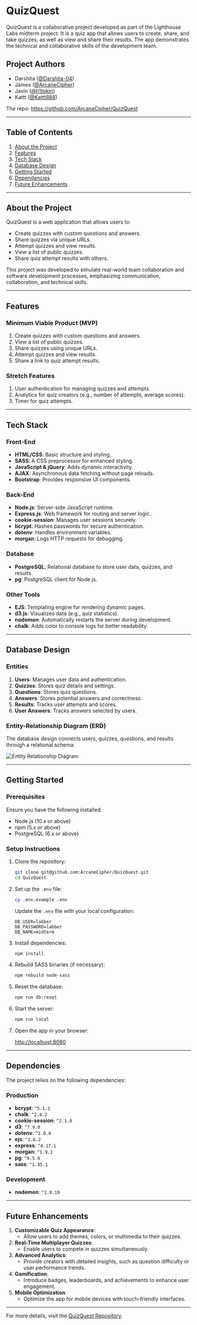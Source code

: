 # QuizQuest

QuizQuest is a collaborative project developed as part of the Lighthouse Labs midterm project. It is a quiz app that allows users to create, share, and take quizzes, as well as view and share their results. The app demonstrates the technical and collaborative skills of the development team.

## Project Authors

- Darshita ([@Darshita-04](https://github.com/Darshita-04))
- James ([@ArcaneCipher](https://github.com/ArcaneCipher))
- Javin ([@h1tokiri](https://github.com/h1tokiri))
- Kattt ([@Kattt888](https://github.com/Kattt888))

The repo: <https://github.com/ArcaneCipher/QuizQuest>

---

## Table of Contents

1. [About the Project](#about-the-project)
2. [Features](#features)
3. [Tech Stack](#tech-stack)
4. [Database Design](#database-design)
5. [Getting Started](#getting-started)
6. [Dependencies](#dependencies)
7. [Future Enhancements](#future-enhancements)

---

## About the Project

QuizQuest is a web application that allows users to:

- Create quizzes with custom questions and answers.
- Share quizzes via unique URLs.
- Attempt quizzes and view results.
- View a list of public quizzes.
- Share quiz attempt results with others.

This project was developed to simulate real-world team collaboration and software development processes, emphasizing communication, collaboration, and technical skills.

---

## Features

### Minimum Viable Product (MVP)
1. Create quizzes with custom questions and answers.
2. View a list of public quizzes.
3. Share quizzes using unique URLs.
4. Attempt quizzes and view results.
5. Share a link to quiz attempt results.

### Stretch Features
1. User authentication for managing quizzes and attempts.
2. Analytics for quiz creators (e.g., number of attempts, average scores).
3. Timer for quiz attempts.

---

## Tech Stack

### Front-End
- **HTML/CSS**: Basic structure and styling.
- **SASS**: A CSS preprocessor for enhanced styling.
- **JavaScript & jQuery**: Adds dynamic interactivity.
- **AJAX**: Asynchronous data fetching without page reloads.
- **Bootstrap**: Provides responsive UI components.

### Back-End
- **Node.js**: Server-side JavaScript runtime.
- **Express.js**: Web framework for routing and server logic.
- **cookie-session**: Manages user sessions securely.
- **bcrypt**: Hashes passwords for secure authentication.
- **dotenv**: Handles environment variables.
- **morgan**: Logs HTTP requests for debugging.

### Database
- **PostgreSQL**: Relational database to store user data, quizzes, and results.
- **pg**: PostgreSQL client for Node.js.

### Other Tools
- **EJS**: Templating engine for rendering dynamic pages.
- **d3.js**: Visualizes data (e.g., quiz statistics).
- **nodemon**: Automatically restarts the server during development.
- **chalk**: Adds color to console logs for better readability.

---

## Database Design

### Entities

1. **Users**: Manages user data and authentication.
2. **Quizzes**: Stores quiz details and settings.
3. **Questions**: Stores quiz questions.
4. **Answers**: Stores potential answers and correctness.
5. **Results**: Tracks user attempts and scores.
6. **User Answers**: Tracks answers selected by users.

### Entity-Relationship Diagram (ERD)

The database design connects users, quizzes, questions, and results through a relational schema:

![Entity Relationship Diagram](./screenshots/entity-relationship-diagram.png)

---

## Getting Started

### Prerequisites

Ensure you have the following installed:

- Node.js (10.x or above)
- npm (5.x or above)
- PostgreSQL (6.x or above)

### Setup Instructions

1. Clone the repository:

   ```bash
   git clone git@github.com:ArcaneCipher/QuizQuest.git
   cd QuizQuest
   ```

2. Set up the `.env` file:

   ```bash
   cp .env.example .env
   ```

   Update the `.env` file with your local configuration:

   ```
   DB_USER=labber
   DB_PASSWORD=labber
   DB_NAME=midterm
   ```

3. Install dependencies:

   ```bash
   npm install
   ```

4. Rebuild SASS binaries (if necessary):

   ```bash
   npm rebuild node-sass
   ```

5. Reset the database:

   ```bash
   npm run db:reset
   ```

6. Start the server:

   ```bash
   npm run local
   ```

7. Open the app in your browser:

   <http://localhost:8080>

---

## Dependencies

The project relies on the following dependencies:

### Production

- **bcrypt**: `^5.1.1`
- **chalk**: `^2.4.2`
- **cookie-session**: `^2.1.0`
- **d3**: `^7.9.0`
- **dotenv**: `^2.0.0`
- **ejs**: `^2.6.2`
- **express**: `^4.17.1`
- **morgan**: `^1.9.1`
- **pg**: `^8.5.0`
- **sass**: `^1.35.1`

### Development

- **nodemon**: `^2.0.10`

---

## Future Enhancements

1. **Customizable Quiz Appearance**:
   - Allow users to add themes, colors, or multimedia to their quizzes.
2. **Real-Time Multiplayer Quizzes**:
   - Enable users to compete in quizzes simultaneously.
3. **Advanced Analytics**:
   - Provide creators with detailed insights, such as question difficulty or user performance trends.
4. **Gamification**:
   - Introduce badges, leaderboards, and achievements to enhance user engagement.
5. **Mobile Optimization**:
   - Optimize the app for mobile devices with touch-friendly interfaces.

---

For more details, visit the [QuizQuest Repository](https://github.com/ArcaneCipher/QuizQuest).

